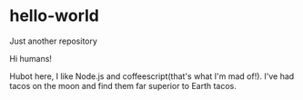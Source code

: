 # hello-world
Just another repository


Hi humans!


Hubot here, I like Node.js and coffeescript(that's what I'm mad of!).
I've had tacos on the moon and find them far superior to Earth tacos.
